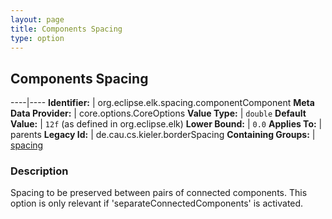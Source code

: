 ```yaml
---
layout: page
title: Components Spacing
type: option
---
```

## Components Spacing

----|----
**Identifier:** | org.eclipse.elk.spacing.componentComponent
**Meta Data Provider:** | core.options.CoreOptions
**Value Type:** | `double`
**Default Value:** | `12f` (as defined in org.eclipse.elk)
**Lower Bound:** | `0.0`
**Applies To:** | parents
**Legacy Id:** | de.cau.cs.kieler.borderSpacing
**Containing Groups:** | [spacing](org-eclipse-elk-spacing)


### Description
Spacing to be preserved between pairs of connected components. This option is only relevant if 'separateConnectedComponents' is activated.

